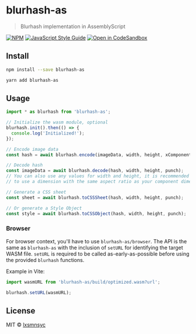 # blurhash-as

> Blurhash implementation in AssemblyScript

[![NPM](https://img.shields.io/npm/v/blurhash-as.svg)](https://www.npmjs.com/package/blurhash-as) [![JavaScript Style Guide](https://badgen.net/badge/code%20style/airbnb/ff5a5f?icon=airbnb)](https://github.com/airbnb/javascript) [![Open in CodeSandbox](https://img.shields.io/badge/Open%20in-CodeSandbox-blue?style=flat-square&logo=codesandbox)](https://codesandbox.io/s/github/lxsmnsyc/blurhash-as/tree/main/examples/blurhash-as)

## Install

```bash
npm install --save blurhash-as
```

```bash
yarn add blurhash-as
```

## Usage

```ts
import * as blurhash from 'blurhash-as';

// Initialize the wasm module, optional
blurhash.init().then(() => {
  console.log('Initialized!');
});

// Encode image data
const hash = await blurhash.encode(imageData, width, height, xComponent, yComponent);

// Decode hash
const imageData = await blurhash.decode(hash, width, height, punch);
// You can also use any values for width and height, it is recommended
// to use a dimension with the same aspect ratio as your component dimensions.

// Generate a CSS sheet
const sheet = await blurhash.toCSSSheet(hash, width, height, punch);

// Or generate a Style Object
const style = await blurhash.toCSSObject(hash, width, height, punch);
```

### Browser

For browser context, you'll have to use `blurhash-as/browser`. The API is the same as `blurhash-as` with the inclusion of `setURL` for identifying the target WASM file. `setURL` is required to be called as-early-as-possible before using the provided `blurhash` functions.

Example in Vite:

```ts
import wasmURL from 'blurhash-as/build/optimized.wasm?url';

blurhash.setURL(wasmURL);
```

## License

MIT © [lxsmnsyc](https://github.com/lxsmnsyc)
